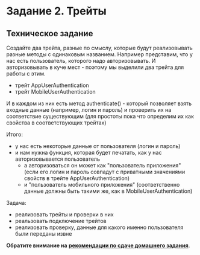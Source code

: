 # Задание 2. Трейты 

## Техническое задание
Создайте два трейта, разные по смыслу, которые будут реализовывать разные методы с одинаковым названием.
Например представим, что у нас есть пользователь, которого надо авторизовывать. И авторизовывать в куче мест - поэтому
мы выделили два трейта для работы с этим.

* трейт AppUserAuthentication
* трейт MobileUserAuthentication

И в каждом из них есть метод authenticate() - который позволяет взять входные данные (например, логин и пароль) и
проверить их на соответствие существующим (для простоты пока что определим их как свойства в соответствующих трейтах)

Итого:
* у нас есть некоторые данные от пользователя (логин и пароль)
* и нам нужна функция, которая будет печатать, как у нас авторизовывается пользователь
    * а авторизоваться он может как "пользователь приложения" (если его логин и пароль совпадут с приватными 
    значениями свойств в трейте AppUserAuthentication)
    * и "пользователь мобильного приложения" (соответственно данные должны быть такими же, как в MobileUserAuthentication)
    
Задача:
* реализовать трейты и проверки в них
* реальзовать подключение трейтов
* реализовать проверку, данные для какого именно пользователя были переданы извне

**Обратите внимание на** [**рекомендации по сдаче домашнего задания**](../homework.md). 